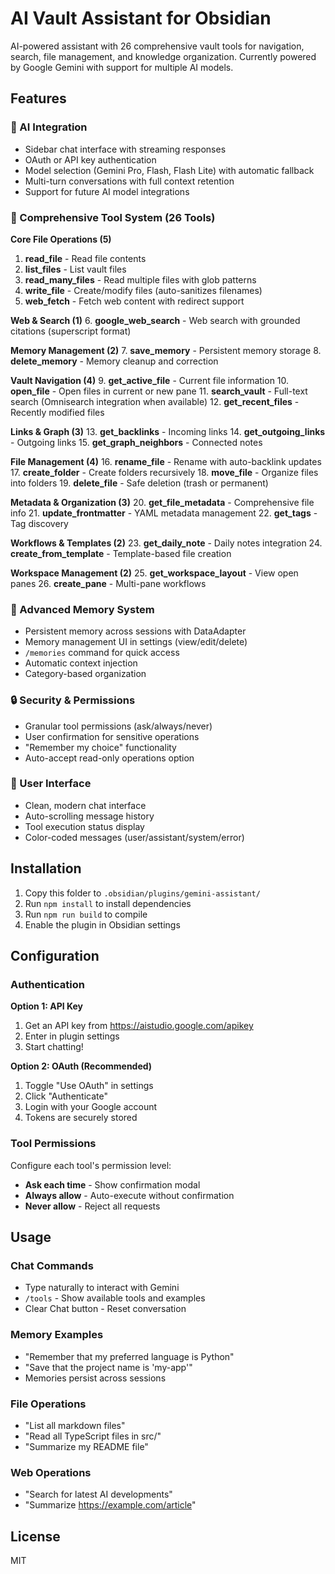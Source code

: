 # AI Vault Assistant for Obsidian

AI-powered assistant with 26 comprehensive vault tools for navigation, search, file management, and knowledge organization. Currently powered by Google Gemini with support for multiple AI models.

## Features

### 🤖 AI Integration
- Sidebar chat interface with streaming responses
- OAuth or API key authentication
- Model selection (Gemini Pro, Flash, Flash Lite) with automatic fallback
- Multi-turn conversations with full context retention
- Support for future AI model integrations

### 🔧 Comprehensive Tool System (26 Tools)

**Core File Operations (5)**
1. **read_file** - Read file contents
2. **list_files** - List vault files
3. **read_many_files** - Read multiple files with glob patterns
4. **write_file** - Create/modify files (auto-sanitizes filenames)
5. **web_fetch** - Fetch web content with redirect support

**Web & Search (1)**
6. **google_web_search** - Web search with grounded citations (superscript format)

**Memory Management (2)**
7. **save_memory** - Persistent memory storage
8. **delete_memory** - Memory cleanup and correction

**Vault Navigation (4)**
9. **get_active_file** - Current file information
10. **open_file** - Open files in current or new pane
11. **search_vault** - Full-text search (Omnisearch integration when available)
12. **get_recent_files** - Recently modified files

**Links & Graph (3)**
13. **get_backlinks** - Incoming links
14. **get_outgoing_links** - Outgoing links
15. **get_graph_neighbors** - Connected notes

**File Management (4)**
16. **rename_file** - Rename with auto-backlink updates
17. **create_folder** - Create folders recursively
18. **move_file** - Organize files into folders
19. **delete_file** - Safe deletion (trash or permanent)

**Metadata & Organization (3)**
20. **get_file_metadata** - Comprehensive file info
21. **update_frontmatter** - YAML metadata management
22. **get_tags** - Tag discovery

**Workflows & Templates (2)**
23. **get_daily_note** - Daily notes integration
24. **create_from_template** - Template-based file creation

**Workspace Management (2)**
25. **get_workspace_layout** - View open panes
26. **create_pane** - Multi-pane workflows

### 🧠 Advanced Memory System
- Persistent memory across sessions with DataAdapter
- Memory management UI in settings (view/edit/delete)
- `/memories` command for quick access
- Automatic context injection
- Category-based organization

### 🔒 Security & Permissions
- Granular tool permissions (ask/always/never)
- User confirmation for sensitive operations
- "Remember my choice" functionality
- Auto-accept read-only operations option

### 🎨 User Interface
- Clean, modern chat interface
- Auto-scrolling message history
- Tool execution status display
- Color-coded messages (user/assistant/system/error)

## Installation

1. Copy this folder to `.obsidian/plugins/gemini-assistant/`
2. Run `npm install` to install dependencies
3. Run `npm run build` to compile
4. Enable the plugin in Obsidian settings

## Configuration

### Authentication

**Option 1: API Key**
1. Get an API key from https://aistudio.google.com/apikey
2. Enter in plugin settings
3. Start chatting!

**Option 2: OAuth (Recommended)**
1. Toggle "Use OAuth" in settings
2. Click "Authenticate"
3. Login with your Google account
4. Tokens are securely stored

### Tool Permissions

Configure each tool's permission level:
- **Ask each time** - Show confirmation modal
- **Always allow** - Auto-execute without confirmation
- **Never allow** - Reject all requests

## Usage

### Chat Commands
- Type naturally to interact with Gemini
- `/tools` - Show available tools and examples
- Clear Chat button - Reset conversation

### Memory Examples
- "Remember that my preferred language is Python"
- "Save that the project name is 'my-app'"
- Memories persist across sessions

### File Operations
- "List all markdown files"
- "Read all TypeScript files in src/"
- "Summarize my README file"

### Web Operations
- "Search for latest AI developments"
- "Summarize https://example.com/article"

## License

MIT
